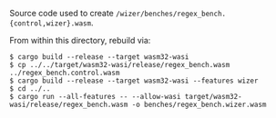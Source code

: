 Source code used to create `/wizer/benches/regex_bench.{control,wizer}.wasm`.

From within this directory, rebuild via:

```
$ cargo build --release --target wasm32-wasi
$ cp ../../target/wasm32-wasi/release/regex_bench.wasm ../regex_bench.control.wasm
$ cargo build --release --target wasm32-wasi --features wizer
$ cd ../..
$ cargo run --all-features -- --allow-wasi target/wasm32-wasi/release/regex_bench.wasm -o benches/regex_bench.wizer.wasm
```
